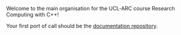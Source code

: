 Welcome to the main organisation for the UCL-ARC course Research Computing with C++!

Your first port of call should be the [documentation repository](https://github.com/UCL-ARC-research-computing-with-cpp/documentation).
